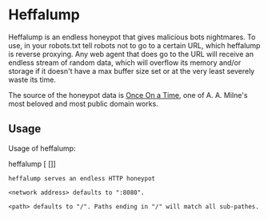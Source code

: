 # Heffalump
Heffalump is an endless honeypot that gives malicious bots nightmares. To use, in your robots.txt tell robots not to go to a certain URL, which heffalump is reverse proxying. Any web agent that does go to the URL will receive an endless stream of random data, which will overflow its memory and/or storage if it doesn't have a max buffer size set or at the very least severely waste its time.

The source of the honeypot data is [Once On a Time](http://www.gutenberg.org/files/27771/27771-h/27771-h.htm), one of A. A. Milne's most beloved and most public domain works.

## Usage
Usage of heffalump:

heffalump [<network address> [<path>]]

    heffalump serves an endless HTTP honeypot

    <network address> defaults to ":8080".

    <path> defaults to "/". Paths ending in "/" will match all sub-pathes.
